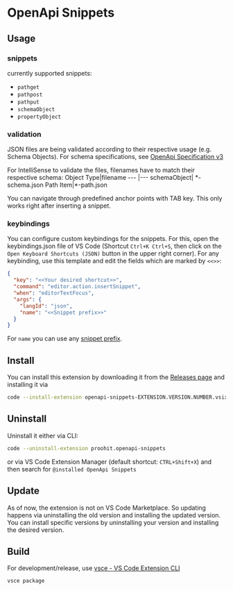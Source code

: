 # OpenApi Snippets

## Usage

### snippets

currently supported snippets:

- `pathget`
- `pathpost`
- `pathput`
- `schemaObject`
- `propertyObject`

### validation

JSON files are being validated according to their respective usage (e.g. Schema Objects). For schema specifications, see [OpenApi Specification v3 ](https://raw.githubusercontent.com/OAI/OpenAPI-Specification/master/schemas/v3.0/schema.json)

For IntelliSense to validate the files, filenames have to match their respective schema:
Object Type|filename
--- |---
schemaObject| \*-schema.json
Path Item|\*-path.json

You can navigate through predefined anchor points with TAB key. This only works right after inserting a snippet.

### keybindings

You can configure custom keybindings for the snippets. For this, open the keybindings.json file of VS Code (Shortcut `Ctrl+K Ctrl+S`, then click on the `Open Keyboard Shortcuts (JSON)` button in the upper right corner).
For any keybinding, use this template and edit the fields which are marked by `<<>>`:

```json
{
  "key": "<<Your desired shortcut>>",
  "command": "editor.action.insertSnippet",
  "when": "editorTextFocus",
  "args": {
    "langId": "json",
    "name": "<<Snippet prefix>>"
  }
}
```
For `name` you can use any [snippet prefix](#snippets).

## Install

You can install this extension by downloading it from the [Releases page](https://github.com/proohit/openapi-snippets/releases) and installing it via

```sh
code --install-extension openapi-snippets-EXTENSION.VERSION.NUMBER.vsix
```

## Uninstall

Uninstall it either via CLI:

```sh
code --uninstall-extension proohit.openapi-snippets
```

or via VS Code Extension Manager (default shortcut: `CTRL+Shift+X`) and then search for `@installed OpenApi Snippets`

## Update

As of now, the extension is not on VS Code Marketplace. So updating happens via uninstalling the old version and installing the updated version. You can install specific versions by uninstalling your version and installing the desired version.

## Build

For development/release, use [vsce - VS Code Extension CLI](https://code.visualstudio.com/api/working-with-extensions/publishing-extension#vsce)

```ssh
vsce package
```
